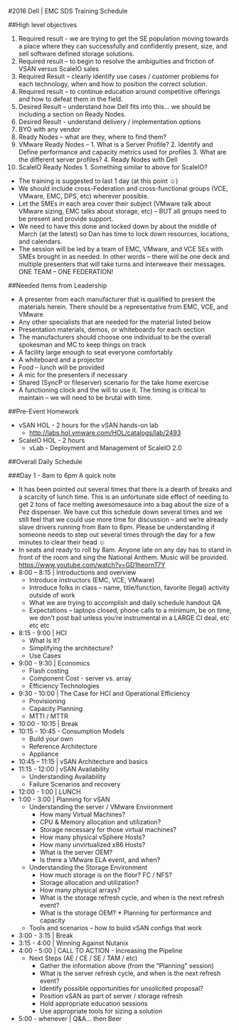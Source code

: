 #2016 Dell | EMC SDS Training Schedule

##High level objectives
1. Required result - we are trying to get the SE population moving towards a place where they can successfully and confidently present, size, and sell software defined storage solutions.
2. Required result – to begin to resolve the ambiguities and friction of VSAN versus ScaleIO sales
3. Required Result – clearly identify use cases / customer problems for each technology, when and how to position the correct solution.
4. Required result – to continue education around competitive offerings and how to defeat them in the field.
5. Desired Result – understand how Dell fits into this…  we should be including a section on Ready Nodes.
6. Desired Result - understand delivery / implementation options
  1. BYO with any vendor
  2. Ready Nodes – what are they, where to find them?
  3. VMware Ready Nodes –
    1. What is a Server Profile?
    2. Identify and Define performance and capacity metrics used for profiles
    3. What are the different server profiles?
    4. Ready Nodes with Dell
  4. ScaleIO Ready Nodes
    1. Something similar to above for ScaleIO?

* The training is suggested to last 1 day (at this point ☺)
* We should include cross-Federation and cross-functional groups (VCE, VMware, EMC, DPS, etc) wherever possible.
* Let the SMEs in each area cover their subject (VMware talk about VMware sizing, EMC talks about storage, etc) – BUT all groups need to be present and provide support.  
* We need to have this done and locked down by about the middle of March (at the latest) so Dan has time to lock down resources, locations, and calendars.
* The session will be led by a team of EMC, VMware, and VCE SEs with SMEs brought in as needed.  In other words – there will be one deck and multiple presenters that will take turns and interweave their messages.  ONE TEAM – ONE FEDERATION!

##Needed items from Leadership 
* A presenter from each manufacturer that is qualified to present the materials herein.  There should be a representative from EMC, VCE, and VMware
* Any other specialists that are needed for the material listed below
* Presentation materials, demos, or whiteboards for each section
* The manufacturers should choose one individual to be the overall spokesman and MC to keep things on track
* A facility large enough to seat everyone comfortably
* A whiteboard and a projector
* Food – lunch will be provided 
* A mic for the presenters if necessary
* Shared (SyncP or fileserver) scenario for the take home exercise
* A functioning clock and the will to use it.  The timing is critical to maintain – we will need to be brutal with time.

##Pre-Event Homework
* vSAN HOL - 2 hours for the vSAN hands-on lab
  * http://labs.hol.vmware.com/HOL/catalogs/lab/2493 
* ScaleIO HOL - 2 hours 
  * vLab - Deployment and Management of ScaleIO 2.0

##Overall Daily Schedule

###Day 1 - 8am to 6pm
A quick note
* It has been pointed out several times that there is a dearth of breaks and a scarcity of lunch time.  This is an unfortunate side effect of needing to get 2 tons of face melting awesomesauce into a bag about the size of a Pez dispenser.  We have cut this schedule down several times and we still feel that we could use more time for discussion – and we’re already slave drivers running from 8am to 6pm.  Please be understanding if someone needs to step out several times through the day for a few minutes to clear their head ☺
* In seats and ready to roll by 8am.  Anyone late on any day has to stand in front of the room and sing the National Anthem.  Music will be provided.  https://www.youtube.com/watch?v=GD1heornT7Y
* 8:00 – 8:15 | Introductions and overview
  * Introduce instructors (EMC, VCE, VMware)
  * Introduce folks in class – name, title/function, favorite (legal) activity outside of work
  * What we are trying to accomplish and daily schedule handout QA
  * Expectations – laptops closed, phone calls to a minimum, be on time, we don’t post bail unless you’re instrumental in a LARGE CI deal, etc etc etc
* 8:15 - 9:00 | HCI
  * What Is It?
  * Simplifying the architecture?
  * Use Cases	
* 9:00 - 9:30 | Economics
  * Flash costing
  * Component Cost - server vs. array
  * Efficiency Technologies
* 9:30 - 10:00 | The Case for HCI and Operational Efficiency
  * Provisioning
  * Capacity Planning
  * MTTI / MTTR
* 10:00 - 10:15 | Break
* 10:15 - 10:45 - Consumption Models
  * Build your own
  * Reference Architecture
  * Appliance
* 10:45 – 11:15 | vSAN Architecture and basics
* 11:15 - 12:00 | vSAN Availability
  * Understanding Availability
  * Failure Scenarios and recovery
* 12:00 - 1:00 | LUNCH
* 1:00 - 3:00 | Planning for vSAN
  * Understanding the server / VMware Environment
    * How many Virtual Machines?
    * CPU & Memory allocation and utilization?
    * Storage necessary for those virtual machines?
    * How many physical vSphere Hosts?
    * How many unvirtualized x86 Hosts?
    * What is the server OEM? 
    * Is there a VMware ELA event, and when?
  * Understanding the Storage Environment
    * How much storage is on the floor? FC / NFS?
    * Storage allocation and utilization?
    * How many physical arrays?
    * What is the storage refresh cycle, and when is the next refresh event?
    * What is the storage OEM?   * Planning for performance and capacity
  * Tools and scenarios – how to build vSAN configs that work
* 3:00 - 3:15 | Break
* 3:15 - 4:00 | Winning Against Nutanix
* 4:00 - 5:00 | CALL TO ACTION - Increasing the Pipeline
  * Next Steps (AE / CE / SE / TAM / etc)
    * Gather the information above (from the "Planning" session)
    * What is the server refresh cycle, and when is the next refresh event?
    * Identify possible opportunities for unsolicited proposal?
    * Position vSAN as part of server / storage refresh
    * Hold appropriate education sessions
    * Use appropriate tools for sizing a solution
* 5:00 - whenever | Q&A... then Beer
